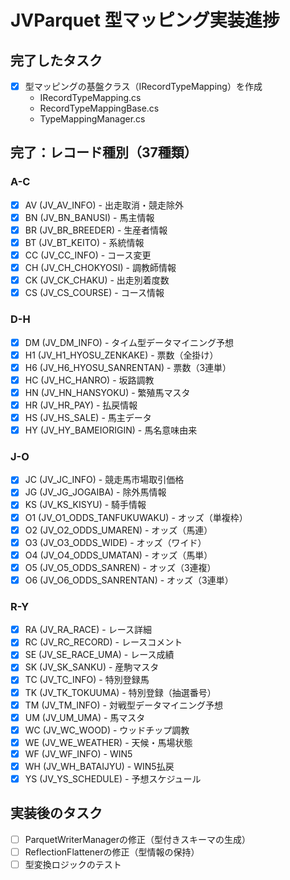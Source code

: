 # JVParquet 型マッピング実装進捗

## 完了したタスク
- [x] 型マッピングの基盤クラス（IRecordTypeMapping）を作成
  - IRecordTypeMapping.cs
  - RecordTypeMappingBase.cs
  - TypeMappingManager.cs

## 完了：レコード種別（37種類）

### A-C
- [x] AV (JV_AV_INFO) - 出走取消・競走除外
- [x] BN (JV_BN_BANUSI) - 馬主情報
- [x] BR (JV_BR_BREEDER) - 生産者情報
- [x] BT (JV_BT_KEITO) - 系統情報
- [x] CC (JV_CC_INFO) - コース変更
- [x] CH (JV_CH_CHOKYOSI) - 調教師情報
- [x] CK (JV_CK_CHAKU) - 出走別着度数
- [x] CS (JV_CS_COURSE) - コース情報

### D-H
- [x] DM (JV_DM_INFO) - タイム型データマイニング予想
- [x] H1 (JV_H1_HYOSU_ZENKAKE) - 票数（全掛け）
- [x] H6 (JV_H6_HYOSU_SANRENTAN) - 票数（3連単）
- [x] HC (JV_HC_HANRO) - 坂路調教
- [x] HN (JV_HN_HANSYOKU) - 繁殖馬マスタ
- [x] HR (JV_HR_PAY) - 払戻情報
- [x] HS (JV_HS_SALE) - 馬主データ
- [x] HY (JV_HY_BAMEIORIGIN) - 馬名意味由来

### J-O
- [x] JC (JV_JC_INFO) - 競走馬市場取引価格
- [x] JG (JV_JG_JOGAIBA) - 除外馬情報
- [x] KS (JV_KS_KISYU) - 騎手情報
- [x] O1 (JV_O1_ODDS_TANFUKUWAKU) - オッズ（単複枠）
- [x] O2 (JV_O2_ODDS_UMAREN) - オッズ（馬連）
- [x] O3 (JV_O3_ODDS_WIDE) - オッズ（ワイド）
- [x] O4 (JV_O4_ODDS_UMATAN) - オッズ（馬単）
- [x] O5 (JV_O5_ODDS_SANREN) - オッズ（3連複）
- [x] O6 (JV_O6_ODDS_SANRENTAN) - オッズ（3連単）

### R-Y
- [x] RA (JV_RA_RACE) - レース詳細
- [x] RC (JV_RC_RECORD) - レースコメント
- [x] SE (JV_SE_RACE_UMA) - レース成績
- [x] SK (JV_SK_SANKU) - 産駒マスタ
- [x] TC (JV_TC_INFO) - 特別登録馬
- [x] TK (JV_TK_TOKUUMA) - 特別登録（抽選番号）
- [x] TM (JV_TM_INFO) - 対戦型データマイニング予想
- [x] UM (JV_UM_UMA) - 馬マスタ
- [x] WC (JV_WC_WOOD) - ウッドチップ調教
- [x] WE (JV_WE_WEATHER) - 天候・馬場状態
- [x] WF (JV_WF_INFO) - WIN5
- [x] WH (JV_WH_BATAIJYU) - WIN5払戻
- [x] YS (JV_YS_SCHEDULE) - 予想スケジュール

## 実装後のタスク
- [ ] ParquetWriterManagerの修正（型付きスキーマの生成）
- [ ] ReflectionFlattenerの修正（型情報の保持）
- [ ] 型変換ロジックのテスト